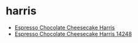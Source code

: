 # harris

 * [Espresso Chocolate Cheesecake Harris](../../index/e/espresso-chocolate-cheesecake-harris-14248.json)
 * [Espresso Chocolate Cheesecake Harris 14248](../../index/e/espresso-chocolate-cheesecake-harris-14248.json)
